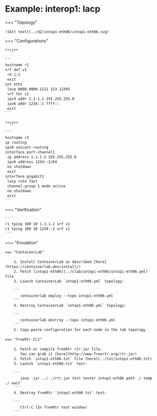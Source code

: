 # Example: interop1: lacp

=== "Topology"

    ![Alt text](../d2/intop1-eth06/intop1-eth06.svg)

=== "Configurations"

    **r1**

    ```
    hostname r1
    vrf def v1
     rd 1:1
     exit
    int eth1
     lacp 0000.0000.1111 123 12345
     vrf for v1
     ipv4 addr 1.1.1.1 255.255.255.0
     ipv6 addr 1234::1 ffff::
     exit
    ```

    **r2**

    ```
    hostname r2
    ip routing
    ipv6 unicast-routing
    interface port-channel1
     ip address 1.1.1.2 255.255.255.0
     ipv6 address 1234::2/64
     no shutdown
     exit
    interface gigabit1
     lacp rate fast
     channel-group 1 mode active
     no shutdown
     exit
    ```

=== "Verification"

    ```
    r1 tping 100 10 1.1.1.2 vrf v1
    r1 tping 100 10 1234::2 vrf v1
    ```

=== "Emulation"

    === "ContainerLab"

        1. Install ContainerLab as described [here](https://containerlab.dev/install/)  
        2. Fetch [intop1-eth06](../clab/intop1-eth06/intop1-eth06.yml) file  
        3. Launch ContainerLab `intop1-eth06.yml` topology:  

        ```
           containerlab deploy --topo intop1-eth06.yml  
        ```
        4. Destroy ContainerLab `intop1-eth06.yml` topology:  

        ```
           containerlab destroy --topo intop1-eth06.yml  
        ```
        5. Copy-paste configuration for each node in the lab topology

    === "freeRtr CLI"

        1. Fetch or compile freeRtr rtr.jar file.  
           You can grab it [here](http://www.freertr.org/rtr.jar)  
        2. Fetch `intop1-eth06.tst` file [here](../tst/intop1-eth06.tst)  
        3. Launch `intop1-eth06.tst` test:  

        ```
           java -jar ../../rtr.jar test tester intop1-eth06 path ./ temp ./ wait
        ```
        4. Destroy freeRtr `intop1-eth06.tst` test:  

        ```
           Ctrl-C (In freeRtr test window)
        ```

